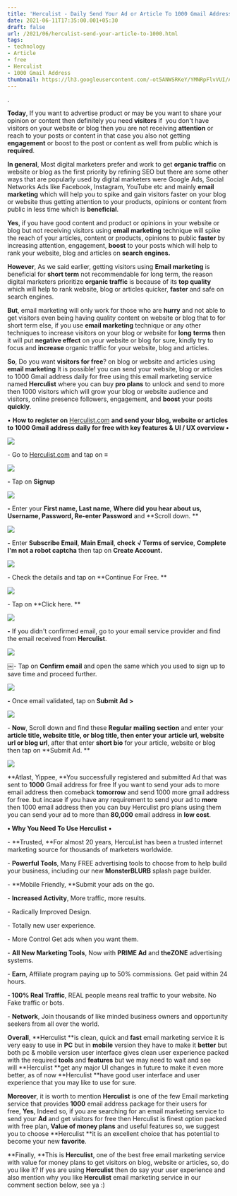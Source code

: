 ```yaml
---
title: 'Herculist - Daily Send Your Ad or Article To 1000 Gmail Address For Free. '
date: 2021-06-11T17:35:00.001+05:30
draft: false
url: /2021/06/herculist-send-your-article-to-1000.html
tags: 
- technology
- Article
- free
- Herculist
- 1000 Gmail Address
thumbnail: https://lh3.googleusercontent.com/-ot5ANWSRKeY/YMNRpFlvVUI/AAAAAAAAE2E/W0LkbaFGSXQtVC7Y5uUBgUiNEBydyCMawCLcBGAsYHQ/s1600/1623413153114797-0.png "Herculist - Daily Send Your Ad or Article To 1000 Gmail Address For Free."
---
```


.

  

**Today**, If you want to advertise product or may be you want to share your opinion or content then definitely you need **visitors** if  you don't have visitors on your website or blog then you are not receiving **attention** or reach to your posts or content in that case you also not getting **engagement** or boost to the post or content as well from public which is **required**.  

  

**In general**, Most digital marketers prefer and work to get **organic traffic** on website or blog as the first priority by refining SEO but there are some other ways that are popularly used by digital marketers were Google Ads, Social Networks Ads like Facebook, Instagram, YouTube etc and mainly **email marketing** which will help you to spike and gain visitors faster on your blog or website thus getting attention to your products, opinions or content from public in less time which is **beneficial**. 

  

**Yes**, if you have good content and product or opinions in your website or blog but not receiving visitors using **email marketing** technique will spike the reach of your articles, content or products, opinions to public **faster** by increasing attention, engagement, **boost** to your posts which will help to rank your website, blog and articles on **search engines.**   

  

**However**, As we said earlier, getting visitors using **Email marketing** is beneficial for **short term** not recommendable for long term, the reason digital marketers prioritize **organic traffic** is because of its **top quality** which will help to rank website, blog or articles quicker, **faster** and safe on search engines. 

  

**But**, email marketing will only work for those who are **hurry** and not able to get visitors even being having quality content on website or blog that to for short term else, if you use **email marketing** technique or any other techniques to increase visitors on your blog or website for **long** **terms** then it will put **negative effect** on your website or blog for sure, kindly try to focus and **increase** organic traffic for your website, blog and articles. 

  

**So**, Do you want **visitors for free**? on blog or website and articles using **email marketing** It is possible! you can send your website, blog or articles to 1000 Gmail address daily for free using this email marketing service named **Herculist** where you can buy **pro plans** to unlock and send to more then 1000 visitors which will grow your blog or website audience and visitors, online presence followers, engagement, and **boost** your posts **quickly**. 

  

• **How to register on** [Herculist.com](http://Herculist.com) **and send your blog, website or articles to 1000 Gmail address daily for free with key features & UI / UX overview •**

 **![](https://lh3.googleusercontent.com/-MmILXGDSKkc/YMNRoDAdXEI/AAAAAAAAE2A/oa3MEZnodTsrr91C-_z3sK6sMW6eKyuygCLcBGAsYHQ/s1600/1623413145987456-1.png)** 

  

\- Go to [Herculist.com](http://Herculist.com) and tap on **≡**

 **![](https://lh3.googleusercontent.com/-jCQT4mkAZuI/YMNRmZU-rdI/AAAAAAAAE18/wfXDR6w1oqwUz5H9g-tnbES6q35QBCLcQCLcBGAsYHQ/s1600/1623413140363457-2.png)** 

**\-** Tap on **Signup**

 **![](https://lh3.googleusercontent.com/-6JRmcdYoVdM/YMNRkwng4FI/AAAAAAAAE14/wpLHE9W2BA4jxtYGXfLiN-1j9jfNbmIfgCLcBGAsYHQ/s1600/1623413135247312-3.png)** 

**\-** Enter your **First name, Last name**, **Where did you hear about us, Username, Password, Re-enter Password** and **Scroll down. **

 **![](https://lh3.googleusercontent.com/-JE4ibCNn3WY/YMNRjItYFdI/AAAAAAAAE10/ga9L6py6uw8-6d51GA4s_40jNZiH6X0xwCLcBGAsYHQ/s1600/1623413120634711-4.png)** 

**\-** Enter **Subscribe Email**, **Main Email**, **check** **√ Terms of service**, **Complete I'm not a robot captcha** then tap on **Create Account.**

 **![](https://lh3.googleusercontent.com/-z_akLvseQoc/YMNRf159T1I/AAAAAAAAE1o/mky_T-3-ZLk5IgVW6id8cnS8oUDDUJ7FwCLcBGAsYHQ/s1600/1623413106914628-5.png)** 

**\-** Check the details and tap on **Continue For Free. **

  

  

 ![](https://lh3.googleusercontent.com/--pkAU4SVIN0/YMNRcXC-XoI/AAAAAAAAE1k/NF3ooGp_hQErYJ6HvOW8BR3d9TjDRo-BwCLcBGAsYHQ/s1600/1623413096337292-6.png) 

  

\- Tap on **Click here. **

 **![](https://lh3.googleusercontent.com/-Oxblp06xmXg/YMNRZydbrVI/AAAAAAAAE1g/RMc-9iPH6mIg-JpmT__SmWql9rCfG9XPQCLcBGAsYHQ/s1600/1623413088647492-7.png)** 

**\-** If you didn't confirmed email, go to your email service provider and find the email received from **Herculist**. 

  

 ![](https://lh3.googleusercontent.com/-TPbeSUs8vus/YMNRX151EaI/AAAAAAAAE1c/jw5kXH5HLjox3OjQ05BehRdRh-nSZRtrQCLcBGAsYHQ/s1600/1623413083269851-8.png) 

  

￼- Tap on **Confirm email** and open the same which you used to sign up to save time and proceed further. 

  

 ![](https://lh3.googleusercontent.com/-C1GK-j-LDxI/YMNRWGgnSOI/AAAAAAAAE1Y/U7uNghRkwn8PWnOVjAaaNsKirb992fKoQCLcBGAsYHQ/s1600/1623413071606520-9.png) 

  

**\-** Once email validated, tap on **Submit Ad >**

 **![](https://lh3.googleusercontent.com/-wb04HixhPVE/YMNRTsLdr4I/AAAAAAAAE1U/aF5Kr3mUygEhiUIrZoXNG5hWthKSmuSqQCLcBGAsYHQ/s1600/1623413063195942-10.png)** 

\- **Now**, Scroll down and find these **Regular** **mailing section** and enter your **article title, website title, or blog title, then enter your** **article url, website url or blog url**, after that enter **short bio** for your article, website or blog then tap on **Submit Ad. **

 **![](https://lh3.googleusercontent.com/-OmVOFqijsk8/YMNRRh6iUmI/AAAAAAAAE1Q/VC1fsRVhJngPXlJuTNUG-UvDIlvR4LQhQCLcBGAsYHQ/s1600/1623413047406055-11.png)** 

**Atlast, Yippee, **You successfully registered and submitted Ad that was  sent to **1000** Gmail address for free If you want to send your ads to more email address then comeback **tomorrow** and send 1000 more gmail address for free. but incase if you have any requirement to send your ad to **more** then 1000 email address then you can buy Herculist pro plans using them you can send your ad to more than **80,000** email address in **low cost**. 

  

**• Why You Need To Use Herculist** •

  

\- **Trusted, **For almost 20 years, HercuList has been a trusted internet marketing source for thousands of marketers worldwide.

  

\- **Powerful Tools**, Many FREE advertising tools to choose from to help build your business, including our new **MonsterBLURB** splash page builder.

  

\- **Mobile Friendly, **Submit your ads on the go.

  

\- **Increased Activity**, More traffic, more results.

\- Radically Improved Design.

  

\- Totally new user experience.

  

\- More Control Get ads when you want them.

  

\- **All New Marketing Tools**, Now with **PRIME Ad** and **theZONE** advertising systems.

  

\- **Earn**, Affiliate program paying up to 50% commissions. Get paid within 24 hours.

  

**\- 100% Real Traffic**, REAL people means real traffic to your website. No Fake traffic or bots.

  

\- **Network**, Join thousands of like minded business owners and opportunity seekers from all over the world.

  

**Overall**, **Herculist **is clean, quick and **fast** email marketing service it is very easy to use in **PC** but in **mobile** version they have to make it **better** but both pc & mobile version user interface gives clean user experience packed with the required **tools** and **features** but we may need to wait and see will **Herculist **get any major UI changes in future to make it even more better, as of now **Herculist **have good user interface and user experience that you may like to use for sure.   

  

**Moreover**, it is worth to mention **Herculist** is one of the few Email marketing service that provides **1000** email address package for their users for free, **Yes**, Indeed so, if you are searching for an email marketing service to send your **Ad** and get visitors for free then Herculist is finest option packed with free plan, **Value of money plans** and useful features so, we suggest you to choose **Herculist **it is an excellent choice that has potential to become your new **favorite**.   

  

**Finally, **This is **Herculist**, one of the best free email marketing service with value for money plans to get visitors on blog, website or articles, so, do you like it? If yes are using **Herculist** then do say your user experience and also mention why you like **Herculist** email marketing service in our comment section below, see ya :)